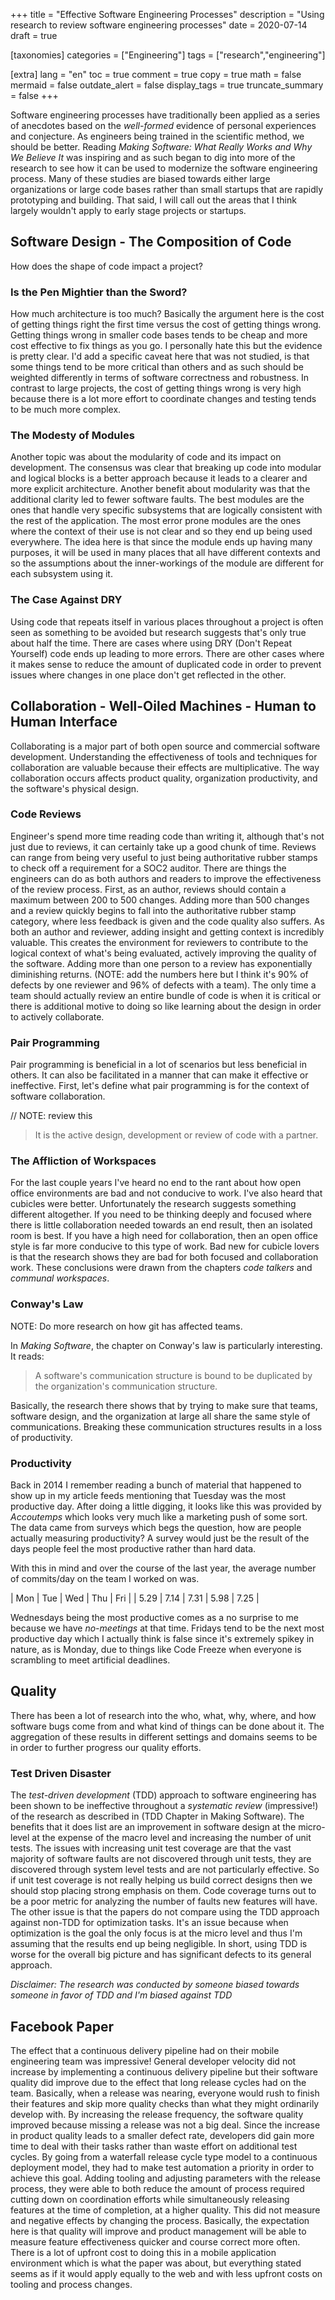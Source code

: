 +++
title = "Effective Software Engineering Processes"
description = "Using research to review software engineering processes"
date = 2020-07-14
draft = true

[taxonomies]
categories = ["Engineering"]
tags = ["research","engineering"]

[extra]
lang = "en"
toc = true
comment = true
copy = true
math = false
mermaid = false
outdate_alert = false
display_tags = true
truncate_summary = false
+++

Software engineering processes have traditionally been applied as a series of anecdotes based on the _well-formed_ evidence of personal experiences and conjecture.
As engineers being trained in the scientific method, we should be better.
Reading _Making Software: What Really Works and Why We Believe It_ was inspiring and as such began to dig into more of the research to see how it can be used to modernize the software engineering process.
Many of these studies are biased towards either large organizations or large code bases rather than small startups that are rapidly prototyping and building.
That said, I will call out the areas that I think largely wouldn't apply to early stage projects or startups.

## Software Design - The Composition of Code

How does the shape of code impact a project?

### Is the Pen Mightier than the Sword?

How much architecture is too much?
Basically the argument here is the cost of getting things right the first time versus the cost of getting things wrong.
Getting things wrong in smaller code bases tends to be cheap and more cost effective to fix things as you go.
I personally hate this but the evidence is pretty clear.
I'd add a specific caveat here that was not studied, is that some things tend to be more critical than others and as such should be weighted differently in terms of software correctness and robustness.
In contrast to large projects, the cost of getting things wrong is very high because there is a lot more effort to coordinate changes and testing tends to be much more complex.

### The Modesty of Modules

Another topic was about the modularity of code and its impact on development.
The consensus was clear that breaking up code into modular and logical blocks is a better approach because it leads to a clearer and more explicit architecture.
Another benefit about modularity was that the additional clarity led to fewer software faults.
The best modules are the ones that handle very specific subsystems that are logically consistent with the rest of the application.
The most error prone modules are the ones where the context of their use is not clear and so they end up being used everywhere.
The idea here is that since the module ends up having many purposes, it will be used in many places that all have different contexts and so the assumptions about the inner-workings of the module are different for each subsystem using it.

### The Case Against DRY

Using code that repeats itself in various places throughout a project is often seen as something to be avoided but research suggests that's only true about half the time.
There are cases where using DRY (Don't Repeat Yourself) code ends up leading to more errors.
There are other cases where it makes sense to reduce the amount of duplicated code in order to prevent issues where changes in one place don't get reflected in the other.


## Collaboration - Well-Oiled Machines - Human to Human Interface

Collaborating is a major part of both open source and commercial software development.
Understanding the effectiveness of tools and techniques for collaboration are valuable because their effects are multiplicative.
The way collaboration occurs affects product quality, organization productivity, and the software's physical design.

### Code Reviews

Engineer's spend more time reading code than writing it, although that's not just due to reviews, it can certainly take up a good chunk of time.
Reviews can range from being very useful to just being authoritative rubber stamps to check off a requirement for a SOC2 auditor.
There are things the engineers can do as both authors and readers to improve the effectiveness of the review process.
First, as an author, reviews should contain a maximum between 200 to 500 changes.
Adding more than 500 changes and a review quickly begins to fall into the authoritative rubber stamp category, where less feedback is given and the code quality also suffers.
As both an author and reviewer, adding insight and getting context is incredibly valuable.
This creates the environment for reviewers to contribute to the logical context of what's being evaluated, actively improving the quality of the software.
Adding more than one person to a review has exponentially diminishing returns. (NOTE: add the numbers here but I think it's 90% of defects by one reviewer and 96% of defects with a team).
The only time a team should actually review an entire bundle of code is when it is critical or there is additional motive to doing so like learning about the design in order to actively collaborate.

### Pair Programming

Pair programming is beneficial in a lot of scenarios but less beneficial in others.
It can also be facilitated in a manner that can make it effective or ineffective.
First, let's define what pair programming is for the context of software collaboration.

// NOTE: review this
> It is the active design, development or review of code with a partner.

### The Affliction of Workspaces

For the last couple years I've heard no end to the rant about how open office environments are bad and not conducive to work.
I've also heard that cubicles were better.
Unfortunately the research suggests something different altogether.
If you need to be thinking deeply and focused where there is little collaboration needed towards an end result, then an isolated room is best.
If you have a high need for collaboration, then an open office style is far more conducive to this type of work.
Bad new for cubicle lovers is that the research shows they are bad for both focused and collaboration work.
These conclusions were drawn from the chapters _code talkers_ and _communal workspaces_.

### Conway's Law

NOTE: Do more research on how git has affected teams.

In _Making Software_, the chapter on Conway's law is particularly interesting.
It reads:

> A software's communication structure is bound to be duplicated by the organization's communication structure.

Basically, the research there shows that by trying to make sure that teams, software design, and the organization at large all share the same style of communications.
Breaking these communication structures results in a loss of productivity.

### Productivity

Back in 2014 I remember reading a bunch of material that happened to show up in my article feeds mentioning that Tuesday was the most productive day.
After doing a little digging, it looks like this was provided by _Accoutemps_ which looks very much like a marketing push of some sort.
The data came from surveys which begs the question, how are people actually measuring productivity?
A survey would just be the result of the days people feel the most productive rather than hard data.

With this in mind and over the course of the last year, the average number of commits/day on the team I worked on was.

| Mon  | Tue  | Wed  | Thu  | Fri  |
| 5.29 | 7.14 | 7.31 | 5.98 | 7.25 |

Wednesdays being the most productive comes as a no surprise to me because we have _no-meetings_ at that time.
Fridays tend to be the next most productive day which I actually think is false since it's extremely spikey in nature, as is Monday, due to things like Code Freeze when everyone is scrambling to meet artificial deadlines.

## Quality

There has been a lot of research into the who, what, why, where, and how software bugs come from and what kind of things can be done about it.
The aggregation of these results in different settings and domains seems to be in order to further progress our quality efforts.

### Test Driven Disaster

The _test-driven development_ (TDD) approach to software engineering has been shown to be ineffective throughout a _systematic review_ (impressive!) of the research as described in (TDD Chapter in Making Software).
The benefits that it does list are an improvement in software design at the micro-level at the expense of the macro level and increasing the number of unit tests.
The issues with increasing unit test coverage are that the vast majority of software faults are not discovered through unit tests, they are discovered through system level tests and are not particularly effective.
So if unit test coverage is not really helping us build correct designs then we should stop placing strong emphasis on them.
Code coverage turns out to be a poor metric for analyzing the number of faults new features will have.
The other issue is that the papers do not compare using the TDD approach against non-TDD for optimization tasks.
It's an issue because when optimization is the goal the only focus is at the micro level and thus I'm assuming that the results end up being negligible.
In short, using TDD is worse for the overall big picture and has significant defects to its general approach.

_Disclaimer: The research was conducted by someone biased towards someone in favor of TDD and I'm biased against TDD_

## Facebook Paper

The effect that a continuous delivery pipeline had on their mobile engineering team was impressive!
General developer velocity did not increase by implementing a continuous delivery pipeline but their software quality did improve due to the effect that long release cycles had on the team.
Basically, when a release was nearing, everyone would rush to finish their features and skip more quality checks than what they might ordinarily develop with.
By increasing the release frequency, the software quality improved because missing a release was not a big deal.
Since the increase in product quality leads to a smaller defect rate, developers did gain more time to deal with their tasks rather than waste effort on additional test cycles.
By going from a waterfall release cycle type model to a continuous deployment model, they had to make test automation a priority in order to achieve this goal.
Adding tooling and adjusting parameters with the release process, they were able to both reduce the amount of process required cutting down on coordination efforts while simultaneously releasing features at the time of completion, at a higher quality.
This did not measure and negative effects by changing the process.
Basically, the expectation here is that quality will improve and product management will be able to measure feature effectiveness quicker and course correct more often.
There is a lot of upfront cost to doing this in a mobile application environment which is what the paper was about, but everything stated seems as if it would apply equally to the web and with less upfront costs on tooling and process changes.
